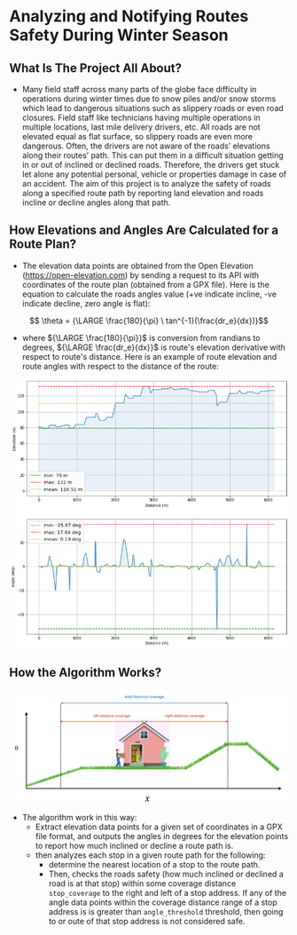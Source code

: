 # Analyzing and Notifying Routes Safety During Winter Season

## What Is The Project All About?

* Many field staff across many parts of the globe face difficulty in operations during winter times due to snow piles and/or snow storms which lead to dangerous situations such as slippery roads or even road closures. Field staff like technicians having multiple operations in multiple locations, last mile delivery drivers, etc. All roads are not elevated equal as flat surface, so slippery roads are even more dangerous. Often, the drivers are not aware of the roads’ elevations along their routes’ path. This can put them in a difficult situation getting in or out of inclined or declined roads. Therefore, the drivers get stuck let alone any potential personal, vehicle or properties damage in case of an accident. The aim of this project is to analyze the safety of roads along a specified route path by reporting land elevation and roads incline or decline angles along that path.

## How Elevations and Angles Are Calculated for a Route Plan?

* The elevation data points are obtained from the Open Elevation (https://open-elevation.com) by sending a request to its API with coordinates of the route plan (obtained from a GPX file). Here is the equation to calculate the roads angles value (+ve indicate incline, -ve indicate decline, zero angle is flat):

$$ \theta = {\LARGE \frac{180}{\pi} \ tan^{-1}(\frac{dr_e}{dx})}$$

* where ${\LARGE \frac{180}{\pi}}$ is conversion from randians to degrees, ${\LARGE \frac{dr_e}{dx}}$ is route's elevation derivative with respect to route's distance. Here is an example of route elevation and route angles with respect to the distance of the route:

$$ $$

  ![alt text](https://github.com/yahya-bader-khawam/Route-Safety/blob/main/re.png?raw=true)

## How the Algorithm Works?
![alt text](https://github.com/yahya-bader-khawam/Route-Safety/blob/main/ra.png?raw=true)

* The algorithm work in this way:
  * Extract elevation data points for a given set of coordinates in a GPX file format, and outputs the angles in degrees for the elevation points to report how much inclined or decline a route path is. 
  * then analyzes each stop in a given route path for the following:
    * determine the nearest location of a stop to the route path.
    * Then, checks the roads safety (how much inclined or declined a road is at that stop) within some coverage distance ```stop_coverage``` to the right and left of a stop address. If any of the angle data points within the coverage distance range of a stop address is is greater than ```angle_threshold``` threshold, then going to or oute of that stop address is not considered safe. 
